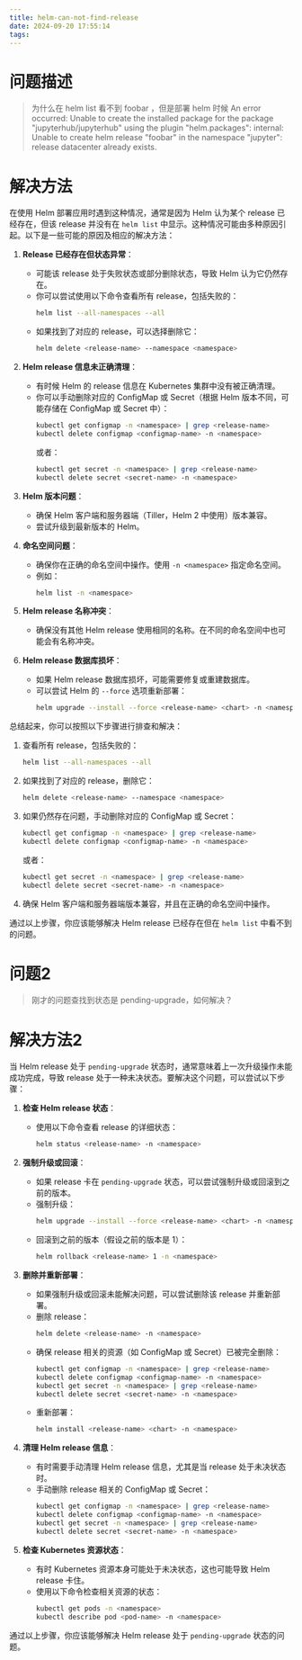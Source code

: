 ```yaml
---
title: helm-can-not-find-release
date: 2024-09-20 17:55:14
tags:
---
```



# 问题描述

> 为什么在 helm list 看不到 foobar ，但是部署 helm 时候 An error occurred: Unable to create the installed package for the package "jupyterhub/jupyterhub" using the plugin "helm.packages": internal: Unable to create helm release "foobar" in the namespace "jupyter": release datacenter already exists.

# 解决方法

在使用 Helm 部署应用时遇到这种情况，通常是因为 Helm 认为某个 release 已经存在，但该 release 并没有在 `helm list` 中显示。这种情况可能由多种原因引起。以下是一些可能的原因及相应的解决方法：

1. **Release 已经存在但状态异常**：
   - 可能该 release 处于失败状态或部分删除状态，导致 Helm 认为它仍然存在。
   - 你可以尝试使用以下命令查看所有 release，包括失败的：
     ```sh
     helm list --all-namespaces --all
     ```
   - 如果找到了对应的 release，可以选择删除它：
     ```sh
     helm delete <release-name> --namespace <namespace>
     ```

2. **Helm release 信息未正确清理**：
   - 有时候 Helm 的 release 信息在 Kubernetes 集群中没有被正确清理。
   - 你可以手动删除对应的 ConfigMap 或 Secret（根据 Helm 版本不同，可能存储在 ConfigMap 或 Secret 中）：
     ```sh
     kubectl get configmap -n <namespace> | grep <release-name>
     kubectl delete configmap <configmap-name> -n <namespace>
     ```
     或者：
     ```sh
     kubectl get secret -n <namespace> | grep <release-name>
     kubectl delete secret <secret-name> -n <namespace>
     ```

3. **Helm 版本问题**：
   - 确保 Helm 客户端和服务器端（Tiller，Helm 2 中使用）版本兼容。
   - 尝试升级到最新版本的 Helm。

4. **命名空间问题**：
   - 确保你在正确的命名空间中操作。使用 `-n <namespace>` 指定命名空间。
   - 例如：
     ```sh
     helm list -n <namespace>
     ```

5. **Helm release 名称冲突**：
   - 确保没有其他 Helm release 使用相同的名称。在不同的命名空间中也可能会有名称冲突。

6. **Helm release 数据库损坏**：
   - 如果 Helm release 数据库损坏，可能需要修复或重建数据库。
   - 可以尝试 Helm 的 `--force` 选项重新部署：
     ```sh
     helm upgrade --install --force <release-name> <chart> -n <namespace>
     ```

总结起来，你可以按照以下步骤进行排查和解决：

1. 查看所有 release，包括失败的：
   ```sh
   helm list --all-namespaces --all
   ```

2. 如果找到了对应的 release，删除它：
   ```sh
   helm delete <release-name> --namespace <namespace>
   ```

3. 如果仍然存在问题，手动删除对应的 ConfigMap 或 Secret：
   ```sh
   kubectl get configmap -n <namespace> | grep <release-name>
   kubectl delete configmap <configmap-name> -n <namespace>
   ```
   或者：
   ```sh
   kubectl get secret -n <namespace> | grep <release-name>
   kubectl delete secret <secret-name> -n <namespace>
   ```

4. 确保 Helm 客户端和服务器端版本兼容，并且在正确的命名空间中操作。

通过以上步骤，你应该能够解决 Helm release 已经存在但在 `helm list` 中看不到的问题。

# 问题2

> 刚才的问题查找到状态是 pending-upgrade，如何解决？

# 解决方法2

当 Helm release 处于 `pending-upgrade` 状态时，通常意味着上一次升级操作未能成功完成，导致 release 处于一种未决状态。要解决这个问题，可以尝试以下步骤：

1. **检查 Helm release 状态**：
   - 使用以下命令查看 release 的详细状态：
     ```sh
     helm status <release-name> -n <namespace>
     ```

2. **强制升级或回滚**：
   - 如果 release 卡在 `pending-upgrade` 状态，可以尝试强制升级或回滚到之前的版本。
   - 强制升级：
     ```sh
     helm upgrade --install --force <release-name> <chart> -n <namespace>
     ```
   - 回滚到之前的版本（假设之前的版本是 1）：
     ```sh
     helm rollback <release-name> 1 -n <namespace>
     ```

3. **删除并重新部署**：
   - 如果强制升级或回滚未能解决问题，可以尝试删除该 release 并重新部署。
   - 删除 release：
     ```sh
     helm delete <release-name> -n <namespace>
     ```
   - 确保 release 相关的资源（如 ConfigMap 或 Secret）已被完全删除：
     ```sh
     kubectl get configmap -n <namespace> | grep <release-name>
     kubectl delete configmap <configmap-name> -n <namespace>
     kubectl get secret -n <namespace> | grep <release-name>
     kubectl delete secret <secret-name> -n <namespace>
     ```
   - 重新部署：
     ```sh
     helm install <release-name> <chart> -n <namespace>
     ```

4. **清理 Helm release 信息**：
   - 有时需要手动清理 Helm release 信息，尤其是当 release 处于未决状态时。
   - 手动删除 release 相关的 ConfigMap 或 Secret：
     ```sh
     kubectl get configmap -n <namespace> | grep <release-name>
     kubectl delete configmap <configmap-name> -n <namespace>
     kubectl get secret -n <namespace> | grep <release-name>
     kubectl delete secret <secret-name> -n <namespace>
     ```

5. **检查 Kubernetes 资源状态**：
   - 有时 Kubernetes 资源本身可能处于未决状态，这也可能导致 Helm release 卡住。
   - 使用以下命令检查相关资源的状态：
     ```sh
     kubectl get pods -n <namespace>
     kubectl describe pod <pod-name> -n <namespace>
     ```

通过以上步骤，你应该能够解决 Helm release 处于 `pending-upgrade` 状态的问题。

